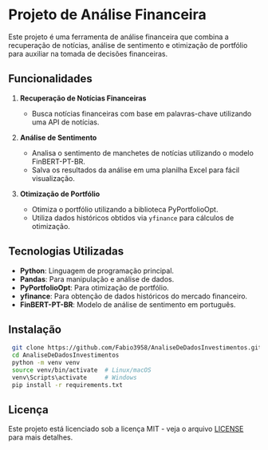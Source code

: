 # Projeto de Análise Financeira

Este projeto é uma ferramenta de análise financeira que combina a recuperação de notícias, análise de sentimento e otimização de portfólio para auxiliar na tomada de decisões financeiras.

## Funcionalidades

1. **Recuperação de Notícias Financeiras**
   - Busca notícias financeiras com base em palavras-chave utilizando uma API de notícias.
   
2. **Análise de Sentimento**
   - Analisa o sentimento de manchetes de notícias utilizando o modelo FinBERT-PT-BR.
   - Salva os resultados da análise em uma planilha Excel para fácil visualização.

3. **Otimização de Portfólio**
   - Otimiza o portfólio utilizando a biblioteca PyPortfolioOpt.
   - Utiliza dados históricos obtidos via `yfinance` para cálculos de otimização.

## Tecnologias Utilizadas

- **Python**: Linguagem de programação principal.
- **Pandas**: Para manipulação e análise de dados.
- **PyPortfolioOpt**: Para otimização de portfólio.
- **yfinance**: Para obtenção de dados históricos do mercado financeiro.
- **FinBERT-PT-BR**: Modelo de análise de sentimento em português.

## Instalação
   ```bash
    git clone https://github.com/Fabio3958/AnaliseDeDadosInvestimentos.git
    cd AnaliseDeDadosInvestimentos
    python -m venv venv
    source venv/bin/activate  # Linux/macOS
    venv\Scripts\activate     # Windows
    pip install -r requirements.txt
   ```
## Licença
Este projeto está licenciado sob a licença MIT - veja o arquivo [LICENSE](LICENSE) para mais detalhes.
